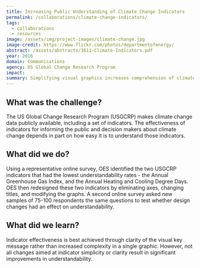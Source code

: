 ```yaml
---
title: Increasing Public Understanding of Climate Change Indicators
permalink: /collaborations/climate-change-indicators/
tags: 
  - collaborations
  - resources
image: /assets/img/project-images/climate-change.jpg
image-credit: https://www.flickr.com/photos/departmentofenergy/
abstract: /assets/abstracts/1611-Climate-Indicators.pdf
year: 2016
domain: Communications
agency: US Global Change Research Program
impact:
summary: Simplifying visual graphics increases comprehension of climate change indicators.
---
```

## What was the challenge?

The US Global Change Research Program (USGCRP) makes climate change data publicly available, including a set of indicators. The effectiveness of indicators for informing the public and decision makers about climate change depends in part on how easy it is to understand those indicators.

## What did we do?

Using a representative online survey, OES identified the two USGCRP indicators that had the lowest understandability rates - the Annual Greenhouse Gas Index, and the Annual Heating and Cooling Degree Days. OES then redesigned these two indicators by eliminating axes, changing titles, and modifying the graphs. A second online survey asked new samples of 75-100 respondents the same questions to test whether design changes had an effect on understandability.

## What did we learn?

Indicator effectiveness is best achieved through clarity of the visual key message rather than increased complexity in a single graphic. However, not all changes aimed at indicator simplicity or clarity result in significant improvements in understandability.
